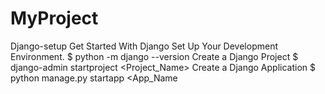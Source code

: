 # MyProject
Django-setup
Get Started With Django 
Set Up Your Development Environment.
$ python -m django --version
Create a Django Project
$ django-admin startproject <Project_Name>
Create a Django Application
$ python manage.py startapp <App_Name

